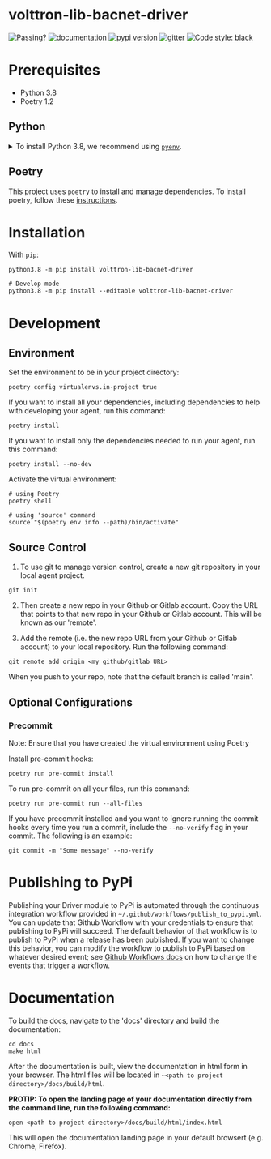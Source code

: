 # volttron-lib-bacnet-driver

![Passing?](https://github.com/VOLTTRON/volttron-lib-bacnet-driver/actions/workflows/run_tests.yml/badge.svg)
[![documentation](https://img.shields.io/badge/docs-mkdocs%20material-blue.svg?style=flat)](https://VOLTTRON.github.io/volttron-lib-bacnet-driver/)
[![pypi version](https://img.shields.io/pypi/v/volttron-lib-bacnet-driver.svg)](https://pypi.org/project/volttron-lib-bacnet-driver/)
[![gitter](https://badges.gitter.im/join%20chat.svg)](https://gitter.im/volttron-lib-bacnet-driver/community)
[![Code style: black](https://img.shields.io/badge/code%20style-black-000000.svg)](https://github.com/psf/black)



# Prerequisites

* Python 3.8
* Poetry 1.2

## Python

<details>
<summary>To install Python 3.8, we recommend using <a href="https://github.com/pyenv/pyenv"><code>pyenv</code></a>.</summary>

```bash
# install pyenv
git clone https://github.com/pyenv/pyenv ~/.pyenv

# setup pyenv (you should also put these three lines in .bashrc or similar)
export PATH="${HOME}/.pyenv/bin:${PATH}"
export PYENV_ROOT="${HOME}/.pyenv"
eval "$(pyenv init -)"

# install Python 3.8
pyenv install 3.8.10

# make it available globally
pyenv global system 3.8.10
```
</details>


## Poetry

This project uses `poetry` to install and manage dependencies. To install poetry,
follow these [instructions](https://python-poetry.org/docs/master/#installation).

# Installation

With `pip`:

```shell
python3.8 -m pip install volttron-lib-bacnet-driver

# Develop mode
python3.8 -m pip install --editable volttron-lib-bacnet-driver
```

# Development

## Environment

Set the environment to be in your project directory:

```poetry config virtualenvs.in-project true```

If you want to install all your dependencies, including dependencies to help with developing your agent, run this command:

```poetry install```

If you want to install only the dependencies needed to run your agent, run this command:

```poetry install --no-dev```

Activate the virtual environment:

```shell
# using Poetry
poetry shell

# using 'source' command
source "$(poetry env info --path)/bin/activate"
```

## Source Control

1. To use git to manage version control, create a new git repository in your local agent project.

```git init```

2. Then create a new repo in your Github or Gitlab account. Copy the URL that points to that new repo in
your Github or Gitlab account. This will be known as our 'remote'.

3. Add the remote (i.e. the new repo URL from your Github or Gitlab account) to your local repository. Run the following command:

```git remote add origin <my github/gitlab URL>```

When you push to your repo, note that the default branch is called 'main'.


## Optional Configurations

### Precommit

Note: Ensure that you have created the virtual environment using Poetry

Install pre-commit hooks:

```poetry run pre-commit install```

To run pre-commit on all your files, run this command:

```poetry run pre-commit run --all-files```

If you have precommit installed and you want to ignore running the commit hooks
every time you run a commit, include the `--no-verify` flag in your commit. The following
is an example:

```git commit -m "Some message" --no-verify```


# Publishing to PyPi

Publishing your Driver module to PyPi is automated through the continuous integration workflow provided in `~/.github/workflows/publish_to_pypi.yml`.
You can update that Github Workflow with your credentials to ensure that publishing to PyPi will succeed. The default behavior of
that workflow is to publish to PyPi when a release has been published. If you want to change this behavior, you can modify the
workflow to publish to PyPi based on whatever desired event; see [Github Workflows docs](https://docs.github.com/en/actions/using-workflows/triggering-a-workflow)
on how to change the events that trigger a workflow.


# Documentation

To build the docs, navigate to the 'docs' directory and build the documentation:

```shell
cd docs
make html
```

After the documentation is built, view the documentation in html form in your browser.
The html files will be located in `~<path to project directory>/docs/build/html`.

**PROTIP: To open the landing page of your documentation directly from the command line, run the following command:**

```shell
open <path to project directory>/docs/build/html/index.html
```

This will open the documentation landing page in your default browsert (e.g. Chrome, Firefox).

